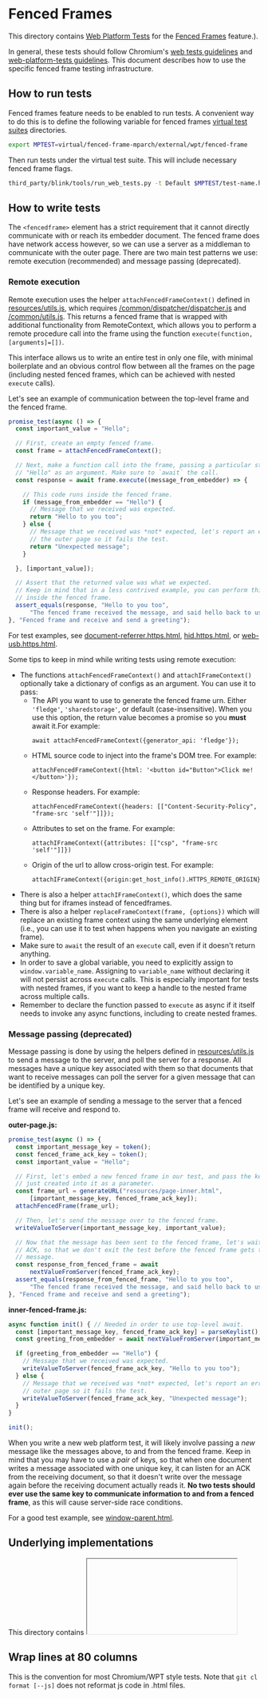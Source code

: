 # Fenced Frames

This directory contains [Web Platform
Tests](third_party/blink/web_tests/external/wpt) for the [Fenced
Frames](https://github.com/shivanigithub/fenced-frame) feature.).

In general, these tests should follow Chromium's [web tests
guidelines](docs/testing/web_tests_tips.md) and [web-platform-tests
guidelines](/docs/testing/web_platform_tests.md). This document describes
how to use the specific fenced frame testing infrastructure.

## How to run tests
Fenced frames feature needs to be enabled to run tests. A convenient way to
do this is to define the following variable for fenced frames [virtual test
suites](https://chromium.googlesource.com/chromium/src/+/HEAD/docs/testing/web_tests.md#virtual-test-suites)
directories.
```bash
export MPTEST=virtual/fenced-frame-mparch/external/wpt/fenced-frame
```

Then run tests under the virtual test suite. This will include necessary
fenced frame flags.
```bash
third_party/blink/tools/run_web_tests.py -t Default $MPTEST/test-name.https.html
```

## How to write tests

The `<fencedframe>` element has a strict requirement that it cannot directly
communicate with or reach its embedder document. The fenced frame does have
network access however, so we can use a server as a middleman to communicate
with the outer page. There are two main test patterns we use: remote execution
(recommended) and message passing (deprecated).

### Remote execution

Remote execution uses the helper `attachFencedFrameContext()` defined in
[resources/utils.js](resources/utils.js), which requires
[/common/dispatcher/dispatcher.js](/common/dispatcher/dispatcher.js) and
[/common/utils.js](/common/utils.js). This returns a fenced frame that is
wrapped with additional functionality from RemoteContext, which allows you to
perform a remote procedure call into the frame using the function
`execute(function, [arguments]=[])`.

This interface allows us to write an entire test in only one file, with minimal
boilerplate and an obvious control flow between all the frames on the page
(including nested fenced frames, which can be achieved with nested `execute`
calls).

Let's see an example of communication between the top-level frame and the fenced
frame.

```js
promise_test(async () => {
  const important_value = "Hello";

  // First, create an empty fenced frame.
  const frame = attachFencedFrameContext();

  // Next, make a function call into the frame, passing a particular string
  // "Hello" as an argument. Make sure to `await` the call.
  const response = await frame.execute((message_from_embedder) => {

    // This code runs inside the fenced frame.
    if (message_from_embedder == "Hello") {
      // Message that we received was expected.
      return "Hello to you too";
    } else {
      // Message that we received was *not* expected, let's report an error to
      // the outer page so it fails the test.
      return "Unexpected message";
    }

  }, [important_value]);

  // Assert that the returned value was what we expected.
  // Keep in mind that in a less contrived example, you can perform this assert
  // inside the fenced frame.
  assert_equals(response, "Hello to you too",
      "The fenced frame received the message, and said hello back to us".)
}, "Fenced frame and receive and send a greeting");
```

For test examples, see
[document-referrer.https.html](document-referrer.https.html),
[hid.https.html](hid.https.html),
or [web-usb.https.html](web-usb.https.html).

Some tips to keep in mind while writing tests using remote execution:
* The functions `attachFencedFrameContext()` and `attachIFrameContext()`
  optionally take a dictionary of configs as an argument. You can use it to
  pass:
  * The API you want to use to generate the fenced frame urn. Either `'fledge'`,
    `'sharedstorage'`, or default (case-insensitive). When you use this option,
    the return value becomes a promise so you **must** await it.For example:
    ```
    await attachFencedFrameContext({generator_api: 'fledge'});
    ```
  * HTML source code to inject into the frame's DOM tree. For example:
    ```
    attachFencedFrameContext({html: '<button id="Button">Click me!</button>'});
    ```
  * Response headers. For example:
    ```
    attachFencedFrameContext({headers: [["Content-Security-Policy", "frame-src 'self'"]]});
    ```
  * Attributes to set on the frame. For example:
    ```
    attachIFrameContext({attributes: [["csp", "frame-src 'self'"]]})
    ```
  * Origin of the url to allow cross-origin test. For example:
    ```
    attachIFrameContext({origin:get_host_info().HTTPS_REMOTE_ORIGIN})
    ```
* There is also a helper `attachIFrameContext()`, which does the same thing
  but for iframes instead of fencedframes.
* There is also a helper `replaceFrameContext(frame, {options})` which will
  replace an existing frame context using the same underlying element (i.e., you
  can use it to test when happens when you navigate an existing frame).
* Make sure to `await` the result of an `execute` call, even if it doesn't
  return anything.
* In order to save a global variable, you need to explicitly assign to
  `window.variable_name`. Assigning to `variable_name` without declaring it
  will not persist across `execute` calls. This is especially important for
  tests with nested frames, if you want to keep a handle to the nested frame
  across multiple calls.
* Remember to declare the function passed to `execute` as async if it itself
  needs to invoke any async functions, including to create nested frames.

### Message passing (deprecated)

Message passing is done by using the helpers
defined in
[resources/utils.js](third_party/blink/web_tests/wpt_internal/fenced_frame/resources/utils.js)
to send a message to the server, and poll the server for a response. All
messages have a unique key associated with them so that documents that want to
receive messages can poll the server for a given message that can be identified
by a unique key.

Let's see an example of sending a message to the server that a fenced frame will
receive and respond to.

**outer-page.js:**
```js
promise_test(async () => {
  const important_message_key = token();
  const fenced_frame_ack_key = token();
  const important_value = "Hello";

  // First, let's embed a new fenced frame in our test, and pass the key we
  // just created into it as a parameter.
  const frame_url = generateURL("resources/page-inner.html",
      [important_message_key, fenced_frame_ack_key]);
  attachFencedFrame(frame_url);

  // Then, let's send the message over to the fenced frame.
  writeValueToServer(important_message_key, important_value);

  // Now that the message has been sent to the fenced frame, let's wait for its
  // ACK, so that we don't exit the test before the fenced frame gets the
  // message.
  const response_from_fenced_frame = await
      nextValueFromServer(fenced_frame_ack_key);
  assert_equals(response_from_fenced_frame, "Hello to you too",
      "The fenced frame received the message, and said hello back to us");
}, "Fenced frame and receive and send a greeting");
```

**inner-fenced-frame.js:**

```js
async function init() { // Needed in order to use top-level await.
  const [important_message_key, fenced_frame_ack_key] = parseKeylist();
  const greeting_from_embedder = await nextValueFromServer(important_message_key);

  if (greeting_from_embedder == "Hello") {
    // Message that we received was expected.
    writeValueToServer(fenced_frame_ack_key, "Hello to you too");
  } else {
    // Message that we received was *not* expected, let's report an error to the
    // outer page so it fails the test.
    writeValueToServer(fenced_frame_ack_key, "Unexpected message");
  }
}

init();
```

When you write a new web platform test, it will likely involve passing a _new_
message like the messages above, to and from the fenced frame. Keep in mind
that you may have to use a _pair_ of keys, so that when one document writes a
message associated with one unique key, it can listen for an ACK from the
receiving document, so that it doesn't write over the message again before the
receiving document actually reads it. **No two tests should ever use the same
key to communicate information to and from a fenced frame**, as this will cause
server-side race conditions.

For a good test example, see
[window-parent.html](window-parent.html).

## Underlying implementations

This directory contains <fencedframe> tests that exercise the
`blink::features::kFencedFrames` feature.

## Wrap lines at 80 columns

This is the convention for most Chromium/WPT style tests. Note that
`git cl format [--js]` does not reformat js code in .html files.
